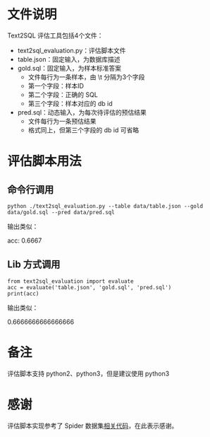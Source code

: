 
# 文件说明
Text2SQL 评估工具包括4个文件：
* text2sql_evaluation.py：评估脚本文件
* table.json：固定输入，为数据库描述
* gold.sql：固定输入，为样本标准答案
  - 文件每行为一条样本，由 \t 分隔为3个字段
  - 第一个字段：样本ID
  - 第二个字段：正确的 SQL
  - 第三个字段：样本对应的 db id
* pred.sql：动态输入，为每次待评估的预估结果
  - 文件每行为一条预估结果
  - 格式同上，但第三个字段的 db id 可省略

# 评估脚本用法

## 命令行调用

```
python ./text2sql_evaluation.py --table data/table.json --gold data/gold.sql --pred data/pred.sql
```

输出类似：

acc: 0.6667

## Lib 方式调用

```
from text2sql_evaluation import evaluate 
acc = evaluate('table.json', 'gold.sql', 'pred.sql')
print(acc)

```

输出类似：

0.6666666666666666

# 备注
评估脚本支持 python2、python3，但是建议使用 python3

# 感谢
评估脚本实现参考了 Spider 数据集[相关代码](https://github.com/taoyds/spider)，在此表示感谢。
